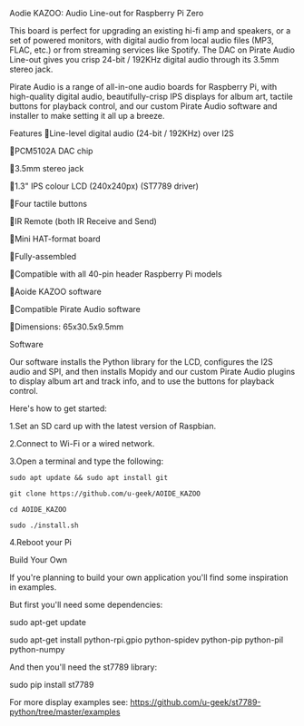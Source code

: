 Aodie KAZOO: Audio Line-out for Raspberry Pi Zero

This board is perfect for upgrading an existing hi-fi amp and speakers, or a set of powered monitors, with digital audio from local audio files (MP3, FLAC, etc.) or from streaming services like Spotify. The DAC on Pirate Audio Line-out gives you crisp 24-bit / 192KHz digital audio through its 3.5mm stereo jack.

Pirate Audio is a range of all-in-one audio boards for Raspberry Pi, with high-quality digital audio, beautifully-crisp IPS displays for album art, tactile buttons for playback control, and our custom Pirate Audio software and installer to make setting it all up a breeze.

Features
Line-level digital audio (24-bit / 192KHz) over I2S

PCM5102A DAC chip 

3.5mm stereo jack

1.3" IPS colour LCD (240x240px) (ST7789 driver)

Four tactile buttons

IR Remote (both IR Receive and Send)

Mini HAT-format board

Fully-assembled

Compatible with all 40-pin header Raspberry Pi models

Aoide KAZOO software

Compatible Pirate Audio software

Dimensions: 65x30.5x9.5mm

Software

Our software installs the Python library for the LCD, configures the I2S audio and SPI, and then installs Mopidy and our custom Pirate Audio plugins to display album art and track info, and to use the buttons for playback control.

Here's how to get started:

1.Set an SD card up with the latest version of Raspbian.

2.Connect to Wi-Fi or a wired network.

3.Open a terminal and type the following:

    sudo apt update && sudo apt install git
    
    git clone https://github.com/u-geek/AOIDE_KAZOO
    
    cd AOIDE_KAZOO
    
    sudo ./install.sh
    
4.Reboot your Pi

Build Your Own

If you're planning to build your own application you'll find some inspiration in examples.

But first you'll need some dependencies:

sudo apt-get update

sudo apt-get install python-rpi.gpio python-spidev python-pip python-pil python-numpy

And then you'll need the st7789 library:

sudo pip install st7789

For more display examples see: https://github.com/u-geek/st7789-python/tree/master/examples
